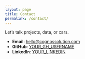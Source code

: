 ```yaml
---
layout: page
title: Contact
permalink: /contact/
---
```


Let’s talk projects, data, or cars.  

- **Email**: hello@cognossolution.com  
- **GitHub**: [YOUR_GH_USERNAME](https://github.com/YOUR_GH_USERNAME)  
- **LinkedIn**: [YOUR_LINKEDIN](https://www.linkedin.com/in/YOUR_LINKEDIN)  

